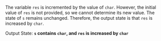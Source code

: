 The variable `res` is incremented by the value of `char`. However, the initial value of `res` is not provided, so we cannot determine its new value. The state of `s` remains unchanged. Therefore, the output state is that `res` is increased by `char`.

Output State: **`s` contains `char`, and `res` is increased by `char`**